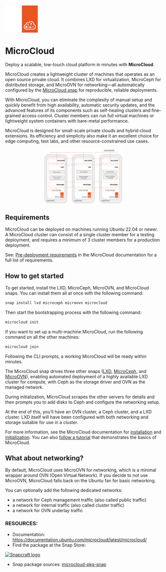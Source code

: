 <p align="left">
    <img alt="MicroCloud logo" width="10%" src="doc/images/microcloud_logo_dark.svg#gh-dark-mode-only">
    <img alt="MicroCloud logo" width="10%" src="doc/images/microcloud_logo_light.svg#gh-light-mode-only">
</p>

# **MicroCloud**

Deploy a scalable, low-touch cloud platform in minutes with **MicroCloud**.

MicroCloud creates a lightweight cluster of machines that operates as an open source private cloud. It combines LXD for virtualization, MicroCeph for distributed storage, and MicroOVN for networking—all automatically configured by the [MicroCloud snap](https://snapcraft.io/microcloud) for reproducible, reliable deployments.

With MicroCloud, you can eliminate the complexity of manual setup and quickly benefit from high availability, automatic security updates, and the advanced features of its components such as self-healing clusters and fine-grained access control. Cluster members can run full virtual machines or lightweight system containers with bare-metal performance.

MicroCloud is designed for small-scale private clouds and hybrid cloud extensions. Its efficiency and simplicity also make it an excellent choice for edge computing, test labs, and other resource-constrained use cases.

<div style="display: flex; justify-content: center;">
  <img alt="MicroCloud basic architecture" width="50%"  src="doc/images/microcloud_basic_architecture.svg">
</div>

## **Requirements**

MicroCloud can be deployed on machines running Ubuntu 22.04 or newer. A MicroCloud cluster can consist of a single cluster member for a testing deployment, and requires a minimum of 3 cluster members for a production deployment. 

See: [Pre-deployment requirements](https://documentation.ubuntu.com/microcloud/latest/microcloud/how-to/install/#pre-deployment-requirements) in the MicroCloud documentation for a full list of requirements.


## **How to get started**

To get started, install the LXD, MicroCeph, MicroOVN, and MicroCloud snaps. You can install them all at once with the following command:

```sh
snap install lxd microceph microovn microcloud
```

Then start the bootstrapping process with the following command:

```sh
microcloud init
```

If you want to set up a multi-machine MicroCloud, run the following command on all the other machines:

```sh
microcloud join
```

Following the CLI prompts, a working MicroCloud will be ready within minutes.

The MicroCloud snap drives three other snaps ([LXD](https://documentation.ubuntu.com/microcloud/latest/lxd/), [MicroCeph](https://documentation.ubuntu.com/microcloud/latest/microceph/), and [MicroOVN](https://documentation.ubuntu.com/microcloud/latest/microovn/)), enabling automated deployment of a highly available LXD cluster for compute, with Ceph as the storage driver and OVN as the managed network.

During initialization, MicroCloud scrapes the other servers for details and then prompts you to add disks to Ceph and configure the networking setup.

At the end of this, you’ll have an OVN cluster, a Ceph cluster, and a LXD cluster. LXD itself will have been configured with both networking and storage suitable for use in a cluster.

For more information, see the MicroCloud documentation for [installation](https://documentation.ubuntu.com/microcloud/latest/microcloud/how-to/install/) and [initialization](https://documentation.ubuntu.com/microcloud/latest/microcloud/how-to/initialize/). You can also [follow a tutorial](https://documentation.ubuntu.com/microcloud/latest/microcloud/tutorial/get_started/) that demonstrates the basics of MicroCloud.

## **What about networking?**

By default, MicroCloud uses MicroOVN for networking, which is a minimal wrapper around OVN (Open Virtual Network).
If you decide to not use MicroOVN, MicroCloud falls back on the Ubuntu fan for basic networking.

You can optionally add the following dedicated networks:
  - a network for Ceph management traffic (also called public traffic)
  - a network for internal traffic (also called cluster traffic)
  - a network for OVN underlay traffic

### **RESOURCES:**

- Documentation: https://documentation.ubuntu.com/microcloud/latest/microcloud/
- Find the package at the Snap Store:

 [![Snapcraft logo](https://dashboard.snapcraft.io/site_media/appmedia/2018/04/Snapcraft-logo-bird.png)](https://snapcraft.io/microcloud)

- Snap package sources: [microcloud-pkg-snap](https://github.com/canonical/microcloud-pkg-snap)
